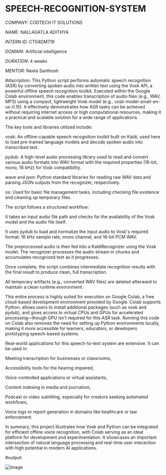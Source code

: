 # SPEECH-RECOGNITION-SYSTEM

*COMPANY*: CODTECH IT SOLUTIONS

*NAME*:  NALLAGATLA ADITHYA

*INTERN ID*: CT04DM719

*DOMAIN*: Artificial intelligence

*DURATION*:  4 weeks

*MENTOR*:  Neela Santhosh

#discription: This Python script performs automatic speech recognition (ASR) by converting spoken audio into written text using the Vosk API, a powerful offline speech recognition toolkit. Executed within the Google Colab environment, this code enables transcription of audio files (e.g., WAV, MP3) using a compact, lightweight Vosk model (e.g., vosk-model-small-en-us-0.15). It effectively demonstrates how ASR tasks can be achieved without requiring internet access or high computational resources, making it a practical and scalable solution for a wide range of applications.

The key tools and libraries utilized include:

vosk: An offline-capable speech recognition toolkit built on Kaldi, used here to load pre-trained language models and decode spoken audio into transcribed text.

pydub: A high-level audio processing library used to read and convert various audio formats into WAV format with the required properties (16-bit, mono, 16 kHz) for Vosk compatibility.

wave and json: Python standard libraries for reading raw WAV data and parsing JSON outputs from the recognizer, respectively.

os: Used for basic file management tasks, including checking file existence and cleaning up temporary files.

The script follows a structured workflow:

It takes an input audio file path and checks for the availability of the Vosk model and the audio file itself.

It uses pydub to load and normalize the input audio to Vosk's required format: 16 kHz sample rate, mono channel, and 16-bit PCM WAV.

The preprocessed audio is then fed into a KaldiRecognizer using the Vosk model. The recognizer processes the audio stream in chunks and accumulates recognized text as it progresses.

Once complete, the script combines intermediate recognition results with the final result to produce clean, full transcription.

All temporary artifacts (e.g., converted WAV files) are deleted afterward to maintain a clean runtime environment.

This entire process is highly suited for execution on Google Colab, a free cloud-based development environment provided by Google. Colab supports Python, allows users to install additional packages (such as vosk and pydub), and gives access to virtual CPUs and GPUs for accelerated processing—though GPU isn’t required for this ASR task. Running this code on Colab also removes the need for setting up Python environments locally, making it more accessible for learners, educators, or developers prototyping speech-based systems.

Real-world applications for this speech-to-text system are extensive. It can be used in:

Meeting transcription for businesses or classrooms,

Accessibility tools for the hearing impaired,

Voice-controlled applications or virtual assistants,

Content indexing in media and journalism,

Podcast or video subtitling, especially for creators seeking automated workflows,

Voice logs or report generation in domains like healthcare or law enforcement.

In summary, this project illustrates how Vosk and Python can be integrated for efficient offline voice recognition, with Colab serving as an ideal platform for development and experimentation. It showcases an important intersection of natural language processing and real-time user interaction with high potential in modern AI applications.

#output:

![Image](https://github.com/user-attachments/assets/5d598a5e-7f6b-4564-9eb4-687eed73fa0c)

